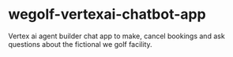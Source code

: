 # wegolf-vertexai-chatbot-app
Vertex ai agent builder chat app to make, cancel bookings and ask questions about the fictional we golf facility.
